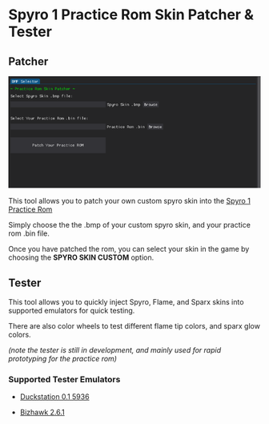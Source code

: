 # Spyro 1 Practice Rom Skin Patcher & Tester

## Patcher

![Alt text](image.png)

This tool allows you to patch your own custom spyro skin into the [Spyro 1 Practice Rom](https://github.com/C0mposer/Spyro-1-Practice-Codes)

Simply choose the the .bmp of your custom spyro skin, and your practice rom .bin file.  

Once you have patched the rom, you can select your skin in the game by choosing the **SPYRO SKIN CUSTOM** option.

## Tester
This tool allows you to quickly inject Spyro, Flame, and Sparx skins into supported emulators for quick testing.  

There are also color wheels to test different flame tip colors, and sparx glow colors.

*(note the tester is still in development, and mainly used for rapid prototyping for the practice rom)*

### Supported Tester Emulators
- [Duckstation 0.1 5936](https://github.com/stenzek/duckstation/releases/tag/latest)  

 - [Bizhawk 2.6.1](https://tasvideos.org/BizHawk/ReleaseHistory#Bizhawk261)   